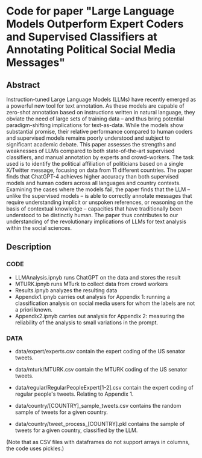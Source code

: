 # Code for paper "Large Language Models Outperform Expert Coders and Supervised Classifiers at Annotating Political Social Media Messages"

## Abstract 
Instruction-tuned Large Language Models (LLMs) have recently emerged as a powerful new tool for text annotation. As these models are capable of zero-shot annotation based on instructions written in natural language, they obviate the need of large sets of training data – and thus bring potential paradigm-shifting implications for text-as-data. While the models show substantial promise, their relative performance compared to human coders and supervised models remains poorly understood and subject to significant academic debate. This paper assesses the strengths and weaknesses of LLMs compared to both state-of-the-art supervised classifiers, and manual annotation by experts and crowd-workers. The task used is to identify the political affiliation of politicians based on a single X/Twitter message, focusing on data from 11 different countries. The paper finds that ChatGPT-4 achieves higher accuracy than both supervised models and human coders across all languages and country contexts. Examining the cases where the models fail, the paper finds that the LLM – unlike the supervised models – is able to correctly annotate messages that require understanding implicit or unspoken references, or reasoning on the basis of contextual knowledge – capacities that have traditionally been understood to be distinctly human. The paper thus contributes to our understanding of the revolutionary implications of LLMs for text analysis within the social sciences.

## Description
### CODE
- LLMAnalysis.ipnyb runs ChatGPT on the data and stores the result
- MTURK.ipnyb runs MTurk to collect data from crowd workers
- Results.ipnyb analyzes the resulting data
- Appendix1.ipnyb carries out analysis for Appendix 1: running a classification analysis on social media users for whom the labels are not a priori known.
- Appendix2.ipnyb carries out analysis for Appendix 2: measuring the reliability of the analysis to small variations in the prompt.


### DATA
- data/expert/experts.csv contain the expert coding of the US senator tweets.
- data/mturk/MTURK.csv contain the MTURK coding of the US senator tweets.

- data/regular/RegularPeopleExpert[1-2].csv contain the expert coding of regular people's tweets. Relating to Appendix 1.

- data/country/[COUNTRY]_sample_tweets.csv contains the random sample of tweets for a given country.
- data/country/tweet_process_[COUNTRY].pkl contains the sample of tweets for a given country, classified by the LLM.

(Note that as CSV files with dataframes do not support arrays in columns, the code uses pickles.)
